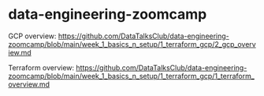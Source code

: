 # data-engineering-zoomcamp

GCP overview: https://github.com/DataTalksClub/data-engineering-zoomcamp/blob/main/week_1_basics_n_setup/1_terraform_gcp/2_gcp_overview.md

Terraform overview: https://github.com/DataTalksClub/data-engineering-zoomcamp/blob/main/week_1_basics_n_setup/1_terraform_gcp/1_terraform_overview.md
